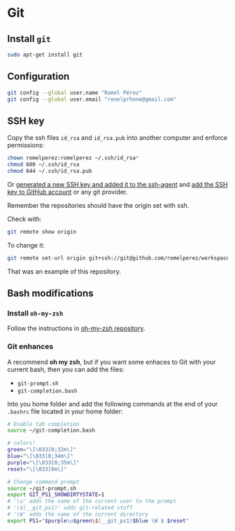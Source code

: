 # Git

## Install `git`

```bash
sudo apt-get install git
```

## Configuration

```bash
git config --global user.name "Romel Pérez"
git config --global user.email "ronelprhone@gmail.com"
```

## SSH key

Copy the ssh files `id_rsa` and `id_rsa.pub` into another computer and enforce permissions:

```bash
chown romelperez:romelperez ~/.ssh/id_rsa*
chmod 600 ~/.ssh/id_rsa
chmod 644 ~/.ssh/id_rsa.pub
```

Or [generated a new SSH key and added it to the ssh-agent](https://help.github.com/articles/generating-a-new-ssh-key-and-adding-it-to-the-ssh-agent) and [add the SSH key to GitHub account](https://help.github.com/articles/adding-a-new-ssh-key-to-your-github-account/#platform-linux) or any git provider.

Remember the repositories should have the origin set with ssh.

Check with:

```bash
git remote show origin
```

To change it:

```bash
git remote set-url origin git+ssh://git@github.com/romelperez/workspace.git
```

That was an example of this repository.

## Bash modifications

### Install `oh-my-zsh`

Follow the instructions in [oh-my-zsh repository](https://github.com/robbyrussell/oh-my-zsh).

### Git enhances

A recommend **oh my zsh**, but if you want some enhaces to Git with your current bash,
then you can add the files:

- `git-prompt.sh`
- `git-completion.bash`

Into you home folder and add the following commands at the end of your `.bashrc` file
located in your home folder:

```bash
# Enable tab completion
source ~/git-completion.bash

# colors!
green="\[\033[0;32m\]"
blue="\[\033[0;34m\]"
purple="\[\033[0;35m\]"
reset="\[\033[0m\]"

# Change command prompt
source ~/git-prompt.sh
export GIT_PS1_SHOWDIRTYSTATE=1
# '\u' adds the name of the current user to the prompt
# '\$(__git_ps1)' adds git-related stuff
# '\W' adds the name of the current directory
export PS1="$purple\u$green\$(__git_ps1)$blue \W $ $reset"
```
